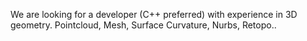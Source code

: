 
We are looking for a developer (C++ preferred) with experience in 3D geometry. Pointcloud, Mesh, Surface Curvature, Nurbs, Retopo.. 


